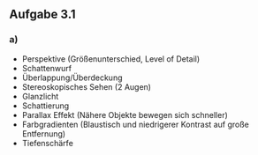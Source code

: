 ## Aufgabe 3.1

### a)

- Perspektive (Größenunterschied, Level of Detail)
- Schattenwurf
- Überlappung/Überdeckung
- Stereoskopisches Sehen (2 Augen)
- Glanzlicht
- Schattierung
- Parallax Effekt (Nähere Objekte bewegen sich schneller)
- Farbgradienten (Blaustisch und niedrigerer Kontrast auf große Entfernung)
- Tiefenschärfe

